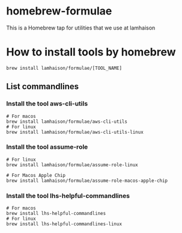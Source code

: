 # homebrew-formulae
This is a Homebrew tap for utilities that we use at lamhaison

# How to install tools by homebrew

```
brew install lamhaison/formulae/[TOOL_NAME]
```

## List commandlines

### Install the tool aws-cli-utils
```
# For macos
brew install lamhaison/formulae/aws-cli-utils
# For linux
brew install lamhaison/formulae/aws-cli-utils-linux
```

### Install the tool assume-role
```
# For linux
brew install lamhaison/formulae/assume-role-linux

# For Macos Apple Chip
brew install lamhaison/formulae/assume-role-macos-apple-chip
```


### Install the tool lhs-helpful-commandlines
```
# For macos
brew install lhs-helpful-commandlines
# For linux
brew install lhs-helpful-commandlines-linux
```
